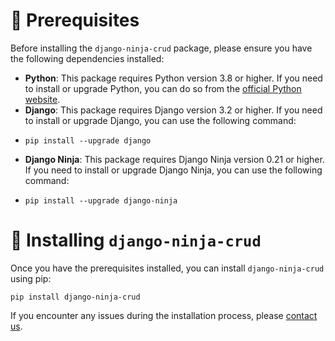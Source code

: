 # 👀 Prerequisites

Before installing the `django-ninja-crud` package, please ensure you have the following dependencies installed:

- **Python**: This package requires Python version 3.8 or higher. If you need to install or upgrade Python, you can do so from the [official Python website](https://www.python.org/downloads/).
- **Django**: This package requires Django version 3.2 or higher. If you need to install or upgrade Django, you can use the following command:
- ```shell
  pip install --upgrade django
  ```
- **Django Ninja**: This package requires Django Ninja version 0.21 or higher. If you need to install or upgrade Django Ninja, you can use the following command:
- ```shell
  pip install --upgrade django-ninja
  ```

# 🥷 Installing `django-ninja-crud`

Once you have the prerequisites installed, you can install `django-ninja-crud` using pip:

```shell
pip install django-ninja-crud
```

If you encounter any issues during the installation process, please [contact us](https://github.com/hbakri).
